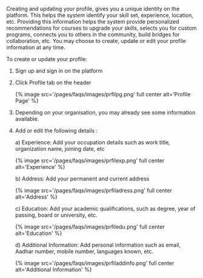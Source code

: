 Creating and updating your profile, gives you a unique identity on the platform. This helps the system identify your skill set, experience, location, etc. Providing this information helps the system provide personalized recommendations for courses to upgrade your skills, selects you for custom programs, connects you to others in the community, build bridges for collaboration, etc. You may choose to create, update or edit your profile information at any time.

To create or update your profile:

1. Sign up and sign in  on the platform
2. Click Profile tab on the header 

	{% image src='/pages/faqs/images/prfilpg.png' full center alt='Profile Page' %}

3. Depending on your organisation, you may already see  some information available.
4. Add or edit the following details :

	a) Experience: Add your occupation details  such as work title, organization name, joining date, etc
	    
	{% image src='/pages/faqs/images/prfilexp.png' full center alt='Experience' %}
  			
	b) Address: Add  your permanent and current address
	    
	{% image src='/pages/faqs/images/prfiladress.png' full center alt='Address' %}
  			
	c) Education: Add your  academic qualifications, such as degree, year of passing, board or university, etc.
	    
	{% image src='/pages/faqs/images/prfiledu.png' full center alt='Education' %}
 			
	d) Additional Information: Add personal information such as email, Aadhar number, mobile number, languages known, etc.
	    
	{% image src='/pages/faqs/images/prfiladdinfo.png' full center alt='Additional Information' %}
